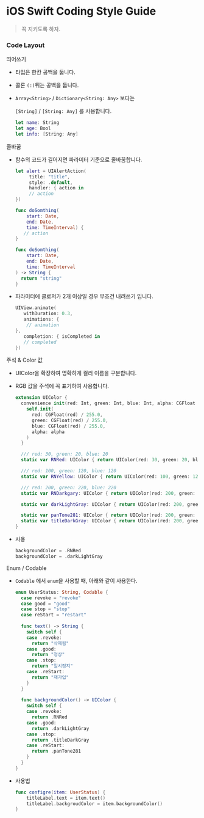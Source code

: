 # iOS Swift Coding Style Guide

> 꼭 지키도록 하자.

### Code Layout

띄어쓰기

* 타입은 한칸 공백을 둡니다.

* 콜론 `(:)`뒤는 공백을 둡니다.

* `Array<String>` / `Dictionary<String: Any>` 보다는
  
  `[String]` /  `[String: Any]` 를 사용합니다.
  
  ```swift
  let name: String
  let age: Bool
  let info: [String: Any]
  ```

줄바꿈

* 함수의 코드가 길어지면 파라미터 기준으로 줄바꿈합니다.
  
  ```swift
  let alert = UIAlertAction(
       title: "title",
       style: .default,
       handler: { action in
       // action        
  })
  ```
  
  ```swift
  func doSomthing(
      start: Date,
      end: Date,
      time: TimeInterval) {
     // action    
  }
  ```
  
  ```swift
  func doSomthing(
      start: Date,
      end: Date,
      time: TimeInterval
  ) -> String {
    return "string"
  }
  ```

* 파라미터에 클로저가 2개 이상일 경우 무조건 내려쓰기 입니다.
  
  ```swift
  UIView.animate(
     withDuration: 0.3,
     animations: {
      // animation        
  },
     completion: { isCompleted in
     // completed
  })
  ```

주석 & Color 값

* UIColor을 확장하여 명확하게 컬러 이름을 구분합니다.

* RGB 값을 주석에 꼭 표기하여 사용합니다.
  
  ```swift
  extension UIColor {
    convenience init(red: Int, green: Int, blue: Int, alpha: CGFloat = 1.0) {
      self.init(
        red: CGFloat(red) / 255.0,
        green: CGFloat(red) / 255.0,
        blue: CGFloat(red) / 255.0,
        alpha: alpha
      )
    }
  
    /// red: 30, green: 20, blue: 20
    static var RNRed: UIColor { return UIColor(red: 30, green: 20, blue: 20) }
  
    /// red: 100, green: 120, blue: 120
    static var RNYellow: UIColor { return UIColor(red: 100, green: 120, blue: 120) }
  
    /// red: 200, green: 220, blue: 220
    static var RNDarkgary: UIColor { return UIColor(red: 200, green: 220, blue: 220) }
  
    static var darkLightGray: UIColor { return UIColor(red: 200, green: 220, blue: 220) }
  
    static var panTone281: UIColor { return UIColor(red: 200, green: 220, blue: 220) }
    static var titleDarkGray: UIColor { return UIColor(red: 200, green: 220, blue: 220) }
  }
  ```

* 사용
  
  ```swift
  backgroundColor = .RNRed
  backgroundColor = .darkLightGray
  ```

Enum / Codable

* `Codable` 에서 `enum`을 사용할 때, 아래와 같이 사용한다.
  
  ```swift
  enum UserStatus: String, Codable {
    case revoke = "revoke"
    case good = "good"
    case stop = "stop"
    case reStart = "restart"
    
    func text() -> String {
      switch self {
      case .revoke:
        return "삭제됨"
      case .good:
        return "정상"
      case .stop:
        return "일시정지"
      case .reStart:
        return "재가입"
      }
    }
    
    func backgroundColor() -> UIColor {
      switch self {
      case .revoke:
        return .RNRed
      case .good:
        return .darkLightGray
      case .stop:
        return .titleDarkGray
      case .reStart:
        return .panTone281
      }
    }
  }
  ```

* 사용법
  
  ```swift
  func configre(item: UserStatus) {
      titleLabel.text = item.text()
      titleLabel.backgroudColor = item.backgroundColor()
  }
  ```


